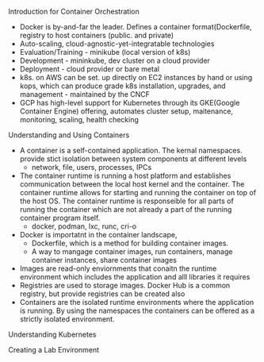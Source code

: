 Introduction for Container Orchestration

- Docker is by-and-far the leader. Defines a container format(Dockerfile, registry to host containers (public. and private)
- Auto-scaling, cloud-agnostic-yet-integratable technologies
- Evaluation/Training - minikube (local version of k8s)
- Development - mininkube, dev cluster on a cloud provider
- Deployment - cloud provider or bare metal
- k8s. on AWS can be set. up directly on EC2 instances by hand or using kops, which can produce grade k8s installation, upgrades, and management - maintained by the CNCF
- GCP has high-level support for Kubernetes through its GKE(Google Container Engine) offering, automates cluster setup, maitenance, monitoring, scaling, health checking

Understanding and Using Containers

- A container is a self-contained application. The kernal namespaces. provide stict isolation between system components at different levels
  - network, file, users, processes, IPCs
- The container runtime is running a host platform and establishes communication between the local host kernel and the container. The container runtime allows for starting and running the container on top of the host OS. The container runtime is responseible for all parts of running the container which are not already a part of the running container program itself.
  - docker, podman, lxc, runc, cri-o
- Docker is importatnt in the container landscape,
  - Dockerfile, which is a method for building container images.
  - A way to mangage container images, run containers, manage container instances, share container images
- Images are read-only enviornments that conaitn the runtime environment which includes the application and alll libraries it requires
- Registries are used to storage images. Docker Hub is a common registry, but provide registries can be created also
- Containers are the isolated runtime environments where the application is running. By using the namespaces the containers can be offered as a strictly isolated environment.

Understanding Kubernetes

Creating a Lab Environment







